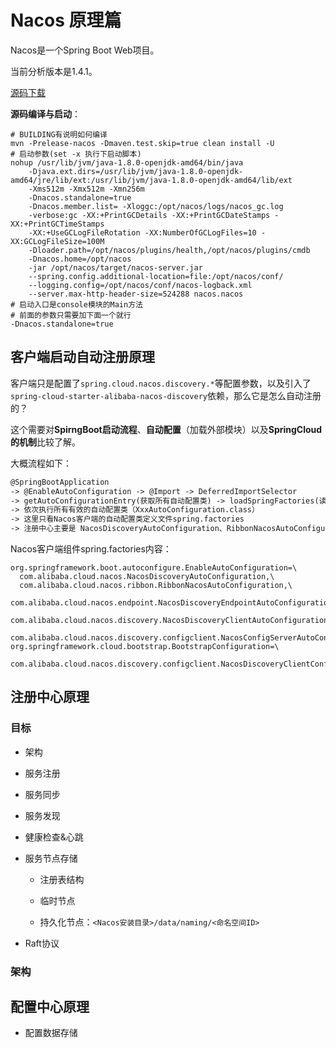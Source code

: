 # Nacos 原理篇

Nacos是一个Spring Boot Web项目。

当前分析版本是1.4.1。

[源码下载](https://github.com/alibaba/nacos/releases)

**源码编译与启动**：

```shell
# BUILDING有说明如何编译
mvn -Prelease-nacos -Dmaven.test.skip=true clean install -U
# 启动参数(set -x 执行下启动脚本)
nohup /usr/lib/jvm/java-1.8.0-openjdk-amd64/bin/java 
    -Djava.ext.dirs=/usr/lib/jvm/java-1.8.0-openjdk-amd64/jre/lib/ext:/usr/lib/jvm/java-1.8.0-openjdk-amd64/lib/ext 
    -Xms512m -Xmx512m -Xmn256m 
    -Dnacos.standalone=true 
    -Dnacos.member.list= -Xloggc:/opt/nacos/logs/nacos_gc.log 
    -verbose:gc -XX:+PrintGCDetails -XX:+PrintGCDateStamps -XX:+PrintGCTimeStamps 
    -XX:+UseGCLogFileRotation -XX:NumberOfGCLogFiles=10 -XX:GCLogFileSize=100M 
    -Dloader.path=/opt/nacos/plugins/health,/opt/nacos/plugins/cmdb 
    -Dnacos.home=/opt/nacos 
    -jar /opt/nacos/target/nacos-server.jar 
    --spring.config.additional-location=file:/opt/nacos/conf/ 
    --logging.config=/opt/nacos/conf/nacos-logback.xml 
    --server.max-http-header-size=524288 nacos.nacos
# 启动入口是console模块的Main方法
# 前面的参数只需要加下面一个就行
-Dnacos.standalone=true
```



## 客户端启动自动注册原理

客户端只是配置了`spring.cloud.nacos.discovery.*`等配置参数，以及引入了`spring-cloud-starter-alibaba-nacos-discovery`依赖，那么它是怎么自动注册的？

这个需要对**SpirngBoot启动流程**、**自动配置**（加载外部模块）以及**SpringCloud的机制**比较了解。

大概流程如下：

```txt
@SpringBootApplication 
-> @EnableAutoConfiguration -> @Import -> DeferredImportSelector
-> getAutoConfigurationEntry(获取所有自动配置类) -> loadSpringFactories(读取配置列文件) -> 过滤有效配置类
-> 依次执行所有有效的自动配置类（XxxAutoConfiguration.class）
-> 这里只看Nacos客户端的自动配置类定义文件spring.factories
-> 注册中心主要是 NacosDiscoveryAutoConfiguration、RibbonNacosAutoConfiguration、NacosDiscoveryClientAutoConfiguration

```

Nacos客户端组件spring.factories内容：

```properties
org.springframework.boot.autoconfigure.EnableAutoConfiguration=\
  com.alibaba.cloud.nacos.NacosDiscoveryAutoConfiguration,\
  com.alibaba.cloud.nacos.ribbon.RibbonNacosAutoConfiguration,\
  com.alibaba.cloud.nacos.endpoint.NacosDiscoveryEndpointAutoConfiguration,\
  com.alibaba.cloud.nacos.discovery.NacosDiscoveryClientAutoConfiguration,\
  com.alibaba.cloud.nacos.discovery.configclient.NacosConfigServerAutoConfiguration
org.springframework.cloud.bootstrap.BootstrapConfiguration=\
  com.alibaba.cloud.nacos.discovery.configclient.NacosDiscoveryClientConfigServiceBootstrapConfiguration
```







## 注册中心原理

### 目标

+ 架构
+ 服务注册
+ 服务同步
+ 服务发现
+ 健康检查&心跳

+ 服务节点存储

  + 注册表结构

  + 临时节点

  + 持久化节点：`<Nacos安装目录>/data/naming/<命名空间ID>`

+ Raft协议

### 架构





## 配置中心原理

+ 配置数据存储

  

